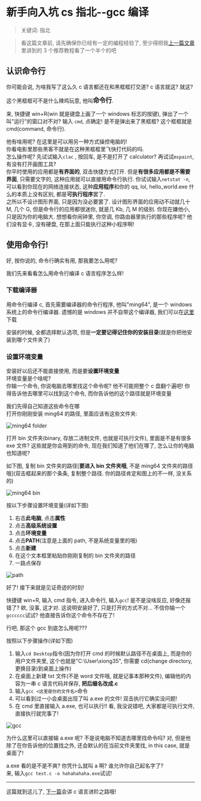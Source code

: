 # 新手向入坑 cs 指北--gcc 编译

> 关键词: 指北

> 看这篇文章前, 请先确保你已经有一定的编程经验了, 至少得把我[上一篇文章](http://www.xiong35.cn/blog2.0/articles/blog/28)里讲到的 3 个推荐教程看了一个半个的吧

## 认识命令行

你可能会说, 为啥我写了这么久 c 语言都还在和黑框框打交道? c 语言就这? 就这?

这个黑框框可不是什么辣鸡玩意, 他叫<big>**命令行**</big>.

来, 快捷键 win+R(win 就是键盘上画了一个 windows 标志的按键), 弹出了一个叫"运行"的窗口对不对? 输入 `cmd`, 点确定! 是不是弹出来了黑框框? 这个框框就是 cmd(command, 命令行).

他有啥用呢? 在这里是可以用另一种方式操控电脑的!  
你看电影里那些黑客不就是在这种黑框框里飞快打代码的吗.  
怎么操作呢? 先试试输入`clac` , 按回车, 是不是打开了 calculator? 再试试`mspaint`, 有没有打开画图工具?  
你平时使用的应用都是**有界面的**, 双击快捷方式打开. 但是**有很多应用都是不需要界面**, 只需要文字的, 这种应用就可以直接用命令行执行. 你试试输入`netstat -n`, 可以看到你现在的网络连接状态, 这种**应用程序**和你的 qq, lol, hello_world.exe 什么的本质上没有区别, 都是**可执行程序**罢了.  
之所以不设计图形界面, 只是因为没必要罢了. 设计图形界面的应用动不动就几十 M, 几个 G, 但是命令行的应用都很迷你, 就是几 Kb, 几 M 的级别. 你现在嫌他小, 只是因为你的电脑大. 想想看你闹钟里, 你空调, 你路由器里执行的那些程序呢? 他们没有显卡, 没有硬盘, 在那上面只能执行这种小程序啊!

## 使用命令行!

好, 按你说的, 命令行确实有用, 那我要怎么用呢?

我们先来看看怎么用命令行编译 c 语言程序怎么样!

### 下载编译器

用命令行编译 c, 首先需要编译器的命令行程序, 他叫"ming64", 是一个 windows 系统上的命令行编译器. 遗憾的是 windows 并不自带这个编译器, 我们可以在[这里](https://sourceforge.net/projects/mingw-w64/files/Toolchains%20targetting%20Win32/Personal%20Builds/mingw-builds/installer/mingw-w64-install.exe)下载

安装的时候, 全都选择默认选项, 但是**一定要记得记住你的安装目录**(就是你把他安装到哪个文件夹了)

### 设置环境变量

安装好以后还不能直接使用, 而是要**设置环境变量**  
环境变量是个啥呢?  
你输一个命令, 你说电脑去哪里找这个命令呢? 他不可能把整个 c 盘翻个遍吧! 你得告诉他去哪里可以找到这个命令, 而你告诉他的这个路径就是环境变量

我们先得自己知道这些命令在哪  
打开你刚刚安装 ming64 的路径, 里面应该有这些文件夹:

![ming64 folder](https://s1.ax1x.com/2020/05/20/YortyQ.png)

打开 bin 文件夹(binary, 存放二进制文件, 也就是可执行文件), 里面是不是有很多 exe 文件? 这些就是你会用到的命令, 现在我们知道了他们在哪了, 怎么让你的电脑也知道呢?

如下图, 复制 bin 文件夹的路径[**要进入 bin 文件夹哦**, 不是 ming64 文件夹的路径哦](双击框起来的那个条条, 复制整个路径. 你的路径肯定和图上的不一样, 没关系的)

![ming64 bin](https://s1.ax1x.com/2020/05/20/Yo6Pds.png)

按以下步骤设置环境变量(详如下图)

1. 右击**此电脑**, 点击**属性**
2. 点击**高级系统设置**
3. 点击**环境变量**
4. 点击**PATH**(注意是上面的 path, 不是系统变量里的哦)
5. 点击**新建**
6. 在这个文本框里粘贴你刚刚复制的 bin 文件夹的路径
7. 一路点保存

![path](https://s1.ax1x.com/2020/05/20/YocsE9.png)

好了! 接下来就是见证奇迹的时刻!

快捷键 win+R, 输入 cmd 指令, 进入命令行, 输入`gcc`!
是不是没啥反应, 好像还报错了? 欸, 没事, 这才对. 这说明安装好了, 只是打开的方式不对... 不信你输一个`gcccccc`试试? 他直接告诉你这个命令不存在了!

行吧, 那这个 gcc 到底怎么用呢???

按照以下步骤操作(详如下图)

1. 输入`cd Desktop`指令(因为你打开 cmd 的时候默认路径不在桌面上, 而是你的用户文件夹里, 这个也就是"C:\User\xiong35", 你需要 cd(change directory, 更换目录)到桌面上操作)
2. 在桌面上新建 txt 文件(不是 word 文件哦, 就是记事本那种文件), 编辑他的内容为一串 c 语言代码并保存, **把后缀名改成.c**
3. 输入`gcc <这里是你的文件名>`命令
4. 可以看到过一小会桌面出现了叫 a.exe 的文件! 双击执行它确实没问题!
5. 在 cmd 里直接输入 a.exe, 也可以执行!! 看, 我没说错吧, 大家都是可执行文件, 直接执行就完事了!

![gcc](https://s1.ax1x.com/2020/05/20/Yo2ySx.png)

为什么这里可以直接输 a.exe 呢? 不是说电脑不知道去哪里找命令吗? 对, 但是他除了在你告诉他的位置找之外, 还会默认的在当前文件夹里找, in this case, 就是桌面了!

a.exe 看的是不是不爽? 你凭什么就叫 a 啊? 谁允许你自己起名字了?  
来, 输入`gcc test.c -o hahahahaha.exe`试试!

---

这篇就到这儿了, [下一篇](http://xiong35.cn/blog2.0/articles/blog/30)会讲 c 语言进阶之路哦!
